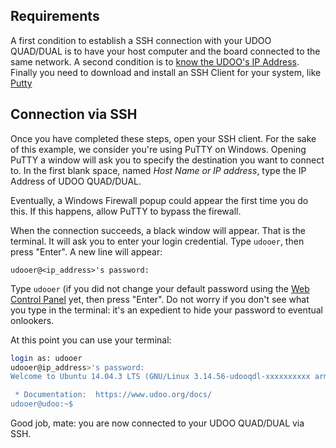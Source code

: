 ## Requirements
A first condition to establish a SSH connection with your UDOO QUAD/DUAL is to have your host computer and the board connected to the same network. A second condition is to [know the UDOO's IP Address](!Basic_Setup/Find_IP_Address).
Finally you need to download and install an SSH Client for your system, like [Putty](http://www.chiark.greenend.org.uk/~sgtatham/putty/download.html)

## Connection via SSH
Once you have completed these steps, open your SSH client. For the sake of this example, we consider you're using PuTTY on Windows.
Opening PuTTY a window will ask you to specify the destination you want to connect to. In the first blank space, named *Host Name or IP address*, type the IP Address of UDOO QUAD/DUAL.

Eventually, a Windows Firewall popup could appear the first time you do this. If this happens, allow PuTTY to bypass the firewall.

When the connection succeeds, a black window will appear. That is the terminal. It will ask you to enter your login credential. Type `udooer`, then press "Enter".
A new line will appear:

    udooer@<ip_address>'s password:

Type `udooer` (if you did not change your default password using the [Web Control Panel](!Basic_Setup/Web_Control_Panel) yet, then press "Enter". Do not worry if you don't see what you type in the terminal: it's an expedient to hide your password to eventual onlookers.

At this point you can use your terminal:

```bash
login as: udooer
udooer@ip_address>'s password:
Welcome to Ubuntu 14.04.3 LTS (GNU/Linux 3.14.56-udooqdl-xxxxxxxxxx armv7l)

 * Documentation:  https://www.udoo.org/docs/
udooer@udoo:~$
```

Good job, mate: you are now connected to your UDOO QUAD/DUAL via SSH.
